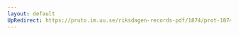 ```yaml
---
layout: default
UpRedirect: https://pruto.im.uu.se/riksdagen-records-pdf/1874/prot-1874--ak--413/prot-1874--ak--413_001.pdf
---
```

